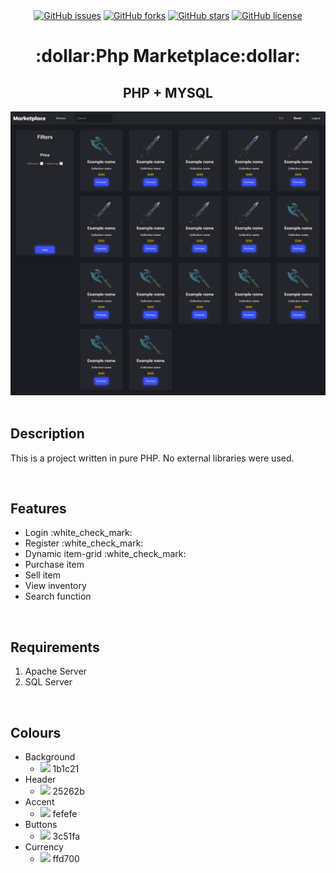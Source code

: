 <div align='center'>
  <a href="https://github.com/SivertGullbergHansen/phpMarketPlace/issues"><img alt="GitHub issues" src="https://img.shields.io/github/issues/SivertGullbergHansen/phpMarketPlace"></a>
  <a href="https://github.com/SivertGullbergHansen/phpMarketPlace/network"><img alt="GitHub forks" src="https://img.shields.io/github/forks/SivertGullbergHansen/phpMarketPlace"></a>
  <a href="https://github.com/SivertGullbergHansen/phpMarketPlace/stargazers"><img alt="GitHub stars" src="https://img.shields.io/github/stars/SivertGullbergHansen/phpMarketPlace"></a>
  <a href="https://github.com/SivertGullbergHansen/phpMarketPlace"><img alt="GitHub license" src="https://img.shields.io/github/license/SivertGullbergHansen/phpMarketPlace"></a>
  <br/>
  
  <h1>:dollar:Php Marketplace:dollar:</h1>  
  <h2>PHP + MYSQL</h2>
  <img src="img/preview/screenshot1.png" alt="A screenshot preview of this project's browse-page">
</div>
<br/>

<div align='left'>
  <h2>Description</h3>
  <p>This is a project written in pure PHP. No external libraries were used.</p>
  <br/>
  
  <h2>Features</h2>
  <ul>
    <li>Login :white_check_mark:</li>
    <li>Register :white_check_mark:</li>
    <li>Dynamic item-grid :white_check_mark:</li>
    <li>Purchase item</li>
    <li>Sell item</li>
    <li>View inventory</li>
    <li>Search function</li>
  </ul>
  <br/>
  
  <h2>Requirements</h1>
  <ol>
    <li>Apache Server</li>
    <li>SQL Server</li>
  </ol>
  <br/>
  
  <h2>Colours</h2>
  <ul>
  <li>Background
    <ul>
  <li><img src='https://via.placeholder.com/15/1b1c21/000000?text=+'> 1b1c21</li>
    </ul>
      </li>
  <li>Header
    <ul>
  <li><img src='https://via.placeholder.com/15/25262b/000000?text=+'> 25262b</li>
    </ul>
      </li>
  <li>Accent
    <ul>
  <li><img src='https://via.placeholder.com/15/fefefe/000000?text=+'> fefefe</li>
    </ul>
      </li>
  <li>Buttons
    <ul>
  <li><img src='https://via.placeholder.com/15/3c51fa/000000?text=+'> 3c51fa</li>
    </ul>
      </li>
  <li>Currency
    <ul>
  <li><img src='https://via.placeholder.com/15/ffd700/000000?text=+'> ffd700</li>
    </ul>
      </li>
  </ul>
</div>
